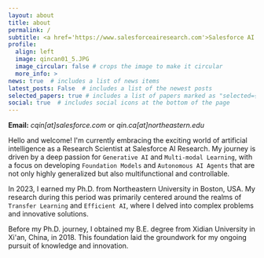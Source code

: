 ```yaml
---
layout: about
title: about
permalink: /
subtitle: <a href='https://www.salesforceairesearch.com'>Salesforce AI Research</a>, 181 Lytton Avenue, Palo Alto, CA, 94301, USA
profile:
  align: left
  image: qincan01_5.JPG
  image_circular: false # crops the image to make it circular
  more_info: >
news: true  # includes a list of news items
latest_posts: False  # includes a list of the newest posts
selected_papers: true # includes a list of papers marked as "selected={true}"
social: true  # includes social icons at the bottom of the page
---
```

**Email:** *cqin[at]salesforce.com* or *qin.ca[at]northeastern.edu*

Hello and welcome! I'm currently embracing the exciting world of artificial intelligence as a Research Scientist at Salesforce AI Research. My journey is driven by a deep passion for `Generative AI` and `Multi-modal Learning`, with a focus on developing `Foundation Models` and `Autonomous AI Agents` that are not only highly generalized but also multifunctional and controllable.

In 2023, I earned my Ph.D. from Northeastern University in Boston, USA. My research during this period was primarily centered around the realms of `Transfer Learning` and `Efficient AI`, where I delved into complex problems and innovative solutions.

Before my Ph.D. journey, I obtained my B.E. degree from Xidian University in Xi'an, China, in 2018. This foundation laid the groundwork for my ongoing pursuit of knowledge and innovation.

